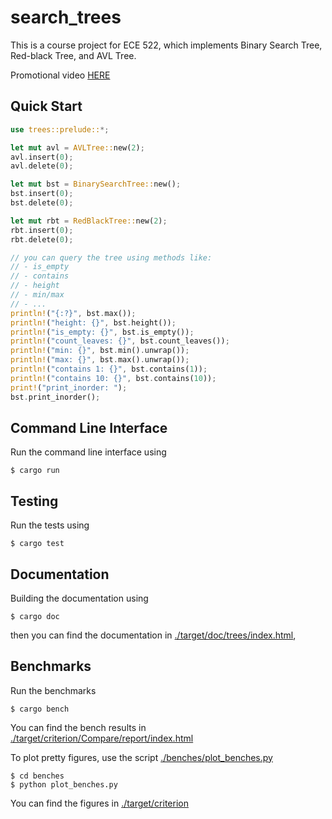 # search_trees

This is a course project for ECE 522, which implements Binary Search Tree, Red-black Tree, and AVL Tree.

Promotional video [HERE](https://www.dropbox.com/s/iz2siuhabwe4dp5/ece522_video_v3.mp4?dl=0)

## Quick Start

```rust
use trees::prelude::*;

let mut avl = AVLTree::new(2);
avl.insert(0);
avl.delete(0);

let mut bst = BinarySearchTree::new();
bst.insert(0);
bst.delete(0);

let mut rbt = RedBlackTree::new(2);
rbt.insert(0);
rbt.delete(0);

// you can query the tree using methods like: 
// - is_empty
// - contains
// - height
// - min/max
// - ...
println!("{:?}", bst.max());
println!("height: {}", bst.height());
println!("is_empty: {}", bst.is_empty());
println!("count_leaves: {}", bst.count_leaves());
println!("min: {}", bst.min().unwrap());
println!("max: {}", bst.max().unwrap());
println!("contains 1: {}", bst.contains(1));
println!("contains 10: {}", bst.contains(10));
print!("print_inorder: ");
bst.print_inorder();
```

## Command Line Interface

Run the command line interface using

```
$ cargo run
```

## Testing

Run the tests using

```
$ cargo test
```

## Documentation

Building the documentation using

```
$ cargo doc
```

then you can find the documentation in [./target/doc/trees/index.html](./target/doc/trees/index.html),  

## Benchmarks

Run the benchmarks

```
$ cargo bench
```

You can find the bench results in [./target/criterion/Compare/report/index.html](./target/criterion/Compare/report/index.html)

To plot pretty figures, use the script [./benches/plot_benches.py](./benches/plot_benches.py)

```
$ cd benches
$ python plot_benches.py
```

You can find the figures in [./target/criterion](./target/criterion)

